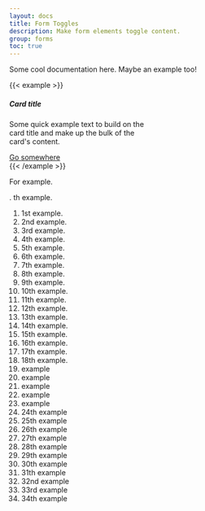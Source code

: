 ```yaml
---
layout: docs
title: Form Toggles
description: Make form elements toggle content.
group: forms
toc: true
---
```


Some cool documentation here. Maybe an example too! 

{{< example >}}
<div class="card" style="width: 18rem;">
  <div class="card-body">
    <h5 class="card-title">Card title</h5>
    <p class="card-text">Some quick example text to build on the card title and make up the bulk of the card's content.</p>
    <a href="#" class="btn btn-primary">Go somewhere</a>
  </div>
</div>
{{< /example >}}


For example.

. th example.

1. 1st example.
2. 2nd example.
3. 3rd example.
4. 4th example.
5. 5th example.
6. 6th example.
7. 7th example.
8. 8th example.
9. 9th example.
10. 10th example.
11. 11th example.
12. 12th example.
13. 13th example.
14. 14th example.
15. 15th example.
16. 16th example.
17. 17th example.
18. 18th example.
19. example
20. example
21. example
22. example
23. example
24. 24th example
25. 25th example
26. 26th example
27. 27th example
28. 28th example
29. 29th example
30. 30th example
31. 31th example
32. 32nd example
33. 33rd example
34. 34th example



